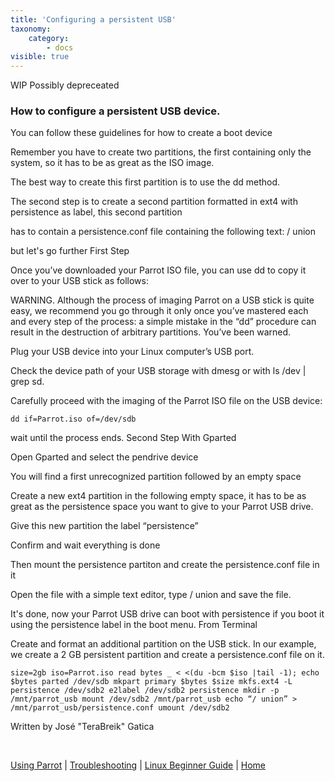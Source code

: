 ```yaml
---
title: 'Configuring a persistent USB'
taxonomy:
    category:
        - docs
visible: true
---
```


WIP Possibly depreceated

### How to configure a persistent USB device.


You can follow these guidelines for how to create a boot device

Remember you have to create two partitions, the first containing only the system, so it has to be as great as the ISO image.

The best way to create this first partition is to use the dd method.

The second step is to create a second partition formatted in ext4 with persistence as label, this second partition

has to contain a persistence.conf file containing the following text: / union

but let's go further
First Step

Once you’ve downloaded your Parrot ISO file, you can use dd to copy it over to your USB stick as follows:

WARNING. Although the process of imaging Parrot on a USB stick is quite easy, we recommend you go through it only once you’ve mastered each and every step of the process: a simple mistake in the “dd” procedure can result in the destruction of arbitrary partitions. You’ve been warned.

Plug your USB device into your Linux computer’s USB port.

Check the device path of your USB storage with dmesg or with ls /dev | grep sd.

Carefully proceed with the imaging of the Parrot ISO file on the USB device:

```text
dd if=Parrot.iso of=/dev/sdb
```

wait until the process ends.
Second Step
With Gparted

Open Gparted and select the pendrive device

You will find a first unrecognized partition followed by an empty space

Create a new ext4 partition in the following empty space, it has to be as great as the persistence space you want to give to your Parrot USB drive.

Give this new partition the label “persistence”

Confirm and wait everything is done

Then mount the persistence partiton and create the persistence.conf file in it

Open the file with a simple text editor, type / union and save the file.

It's done, now your Parrot USB drive can boot with persistence if you boot it using the persistence label in the boot menu.
From Terminal

Create and format an additional partition on the USB stick. In our example, we create a 2 GB persistent partition and create a persistence.conf file on it.

```text
size=2gb iso=Parrot.iso read bytes _ < <(du -bcm $iso |tail -1); echo $bytes parted /dev/sdb mkpart primary $bytes $size mkfs.ext4 -L persistence /dev/sdb2 e2label /dev/sdb2 persistence mkdir -p /mnt/parrot_usb mount /dev/sdb2 /mnt/parrot_usb echo “/ union” > /mnt/parrot_usb/persistence.conf umount /dev/sdb2
```

Written by  José "TeraBreik" Gatica

&nbsp;

[Using Parrot](https://www.parrotsec.org/docs/info/start/) | [Troubleshooting](https://www.parrotsec.org/docs/trbl/start/) | [Linux Beginner Guide](https://www.parrotsec.org/docs/library/lbg-basics/) | [Home](https://www.parrotsec.org/docs/)